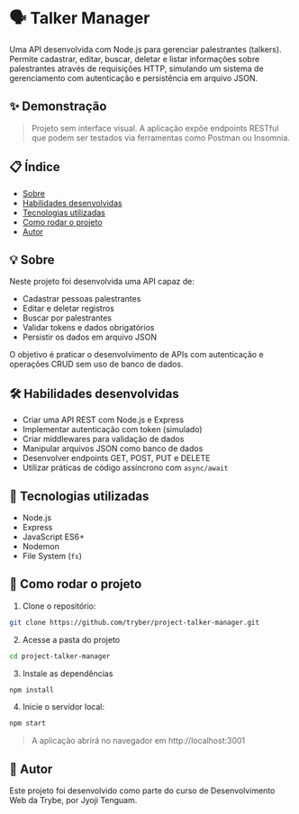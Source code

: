 # 🗣️ Talker Manager

Uma API desenvolvida com Node.js para gerenciar palestrantes (talkers). Permite cadastrar, editar, buscar, deletar e listar informações sobre palestrantes através de requisições HTTP, simulando um sistema de gerenciamento com autenticação e persistência em arquivo JSON.

## ✨ Demonstração

> Projeto sem interface visual. A aplicação expõe endpoints RESTful que podem ser testados via ferramentas como Postman ou Insomnia.

## 📋 Índice

- [Sobre](#-sobre)
- [Habilidades desenvolvidas](#-habilidades-desenvolvidas)
- [Tecnologias utilizadas](#-tecnologias-utilizadas)
- [Como rodar o projeto](#-como-rodar-o-projeto)
- [Autor](#-autor)

## 💡 Sobre

Neste projeto foi desenvolvida uma API capaz de:

- Cadastrar pessoas palestrantes
- Editar e deletar registros
- Buscar por palestrantes
- Validar tokens e dados obrigatórios
- Persistir os dados em arquivo JSON

O objetivo é praticar o desenvolvimento de APIs com autenticação e operações CRUD sem uso de banco de dados.

## 🛠️ Habilidades desenvolvidas

- Criar uma API REST com Node.js e Express
- Implementar autenticação com token (simulado)
- Criar middlewares para validação de dados
- Manipular arquivos JSON como banco de dados
- Desenvolver endpoints GET, POST, PUT e DELETE
- Utilizar práticas de código assíncrono com `async/await`

## 🧪 Tecnologias utilizadas

- Node.js
- Express
- JavaScript ES6+
- Nodemon
- File System (`fs`)

## 🚀 Como rodar o projeto

1. Clone o repositório:

```bash
git clone https://github.com/tryber/project-talker-manager.git
```

2. Acesse a pasta do projeto

```bash
cd project-talker-manager
```

3. Instale as dependências

```bash
npm install
```

4. Inicie o servidor local:

```bash
npm start
```
>A aplicação abrirá no navegador em http://localhost:3001

## 👤 Autor

Este projeto foi desenvolvido como parte do curso de Desenvolvimento Web da Trybe, por Jyoji Tenguam.
